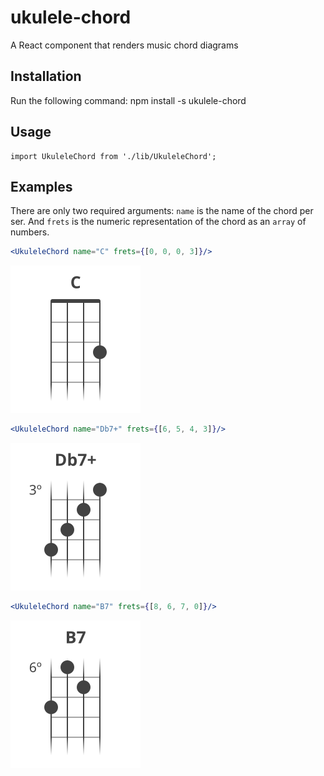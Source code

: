 # ukulele-chord
A React component that renders music chord diagrams

## Installation
Run the following command:
    npm install -s ukulele-chord

## Usage

    import UkuleleChord from './lib/UkuleleChord';
    
## Examples
There are only two required arguments: `name` is the name of the chord per ser. And `frets` is the numeric representation of the chord as an `array` of numbers.
```jsx
<UkuleleChord name="C" frets={[0, 0, 0, 3]}/>
```

![C major](./chords/c-major.svg)

```jsx
<UkuleleChord name="Db7+" frets={[6, 5, 4, 3]}/>
```

![Db augmented seventh](./chords/d-b-augmented-seventh.svg)

```jsx
<UkuleleChord name="B7" frets={[8, 6, 7, 0]}/>
```

![B seventh](./chords/b-seventh.svg)


